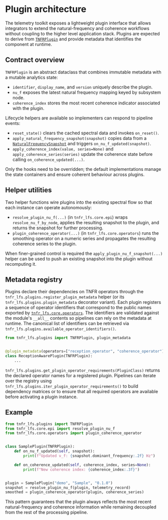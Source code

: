 # Plugin architecture

The telemetry toolkit exposes a lightweight plugin interface that allows
integrators to extend the natural-frequency and coherence workflows without
coupling to the higher level application stack.  Plugins are expected to derive
from [`TNFRPlugin`](../src/tnfr_lfs/plugins/base.py) and provide metadata that
identifies the component at runtime.

## Contract overview

`TNFRPlugin` is an abstract dataclass that combines immutable metadata with a
mutable analytics state:

* `identifier`, `display_name`, and `version` uniquely describe the plugin.
* `nu_f` exposes the latest natural frequency mapping keyed by subsystem node.
* `coherence_index` stores the most recent coherence indicator associated with
  the plugin.

Lifecycle helpers are available so implementers can respond to pipeline events:

* `reset_state()` clears the cached spectral data and invokes `on_reset()`.
* `apply_natural_frequency_snapshot(snapshot)` copies data from a
  [`NaturalFrequencySnapshot`](../src/tnfr_lfs/core/epi.py) and triggers
  `on_nu_f_updated(snapshot)`.
* `apply_coherence_index(value, series=None)` and `apply_coherence_series(series)`
  update the coherence state before calling `on_coherence_updated(...)`.

Only the hooks need to be overridden; the default implementations manage the
state containers and ensure coherent behaviour across plugins.

## Helper utilities

Two helper functions wire plugins into the existing spectral flow so that each
instance can operate autonomously:

* `resolve_plugin_nu_f(...)` (in `tnfr_lfs.core.epi`) wraps
  `resolve_nu_f_by_node`, applies the resulting snapshot to the plugin, and
  returns the snapshot for further processing.
* `plugin_coherence_operator(...)` (in `tnfr_lfs.core.operators`) runs the
  smoothing operator on a numeric series and propagates the resulting coherence
  series to the plugin.

When finer-grained control is required the `apply_plugin_nu_f_snapshot(...)`
helper can be used to push an existing snapshot into the plugin without
recomputing it.

## Metadata registry

Plugins declare their dependencies on TNFR operators through the
`tnfr_lfs.plugins.register_plugin_metadata` helper (or its
`tnfr_lfs.plugins.plugin_metadata` decorator variant).  Each plugin registers a
sequence of operator identifiers that correspond to the public names exported by
[`tnfr_lfs.core.operators`](../src/tnfr_lfs/core/operators.py).  The identifiers
are validated against the module's `__all__` contents so pipelines can rely on
the metadata at runtime.  The canonical list of identifiers can be retrieved via
`tnfr_lfs.plugins.available_operator_identifiers()`.

```python
from tnfr_lfs.plugins import TNFRPlugin, plugin_metadata


@plugin_metadata(operators=["reception_operator", "coherence_operator"])
class ReceptionAwarePlugin(TNFRPlugin):
    ...
```

`tnfr_lfs.plugins.get_plugin_operator_requirements(PluginClass)` returns the
declared operator names for a registered plugin.  Pipelines can iterate over the
registry using `tnfr_lfs.plugins.iter_plugin_operator_requirements()` to build
dependency matrices or to ensure that all required operators are available
before activating a plugin instance.

## Example

```python
from tnfr_lfs.plugins import TNFRPlugin
from tnfr_lfs.core.epi import resolve_plugin_nu_f
from tnfr_lfs.core.operators import plugin_coherence_operator


class SamplePlugin(TNFRPlugin):
    def on_nu_f_updated(self, snapshot):
        print(f"Updated ν_f: {snapshot.dominant_frequency:.2f} Hz")

    def on_coherence_updated(self, coherence_index, series=None):
        print(f"New coherence index: {coherence_index:.3f}")


plugin = SamplePlugin("demo", "Sample", "0.1.0")
snapshot = resolve_plugin_nu_f(plugin, telemetry_record)
smoothed = plugin_coherence_operator(plugin, coherence_series)
```

This pattern guarantees that the plugin always reflects the most recent
natural-frequency and coherence information while remaining decoupled from the
rest of the processing pipeline.
